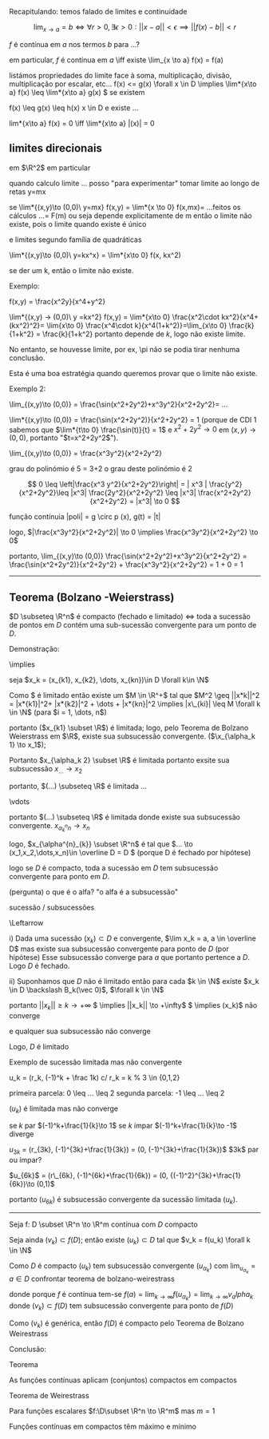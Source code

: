 Recapitulando: temos falado de limites e continuidade

$$
\lim_{x\to a} = b \iff \forall r > 0, \exists \epsilon > 0: || x-a|| < \epsilon \implies || f(x) - b || < r
$$

$f$ é contínua em $a$ nos termos $b$ para ...?

em particular, $f$ é contínua em $a$ \iff existe \lim\_{x \to a} f(x) = f(a)

listámos propriedades do limite face à soma, multiplicação, divisão, multiplicação por escalar, etc...
f(x) <= g(x) \forall x \in D \implies \lim*{x\to a} f(x) \leq \lim*{x\to a} g(x) \$ se existem

f(x) \leq g(x) \leq h(x) x \in D e existe ...

lim*{x\to a} f(x) = 0 \iff \lim*{x\to a} |(x)| = 0

## limites direcionais

em $\R^2$ em particular

quando calculo limite ...
posso "para experimentar" tomar limite ao longo de retas y=mx

se \lim*{(x,y)\to (0,0)\\ y=mx} f(x,y) = \lim*{x \to 0} f(x,mx)= ...feitos os cálculos ...= F(m)
ou seja depende explicitamente de m então o limite não existe, pois o limite quando existe é único

e limites segundo família de quadráticas

\lim*{(x,y)\to (0,0)\\ y=kx^x} = \lim*{x\to 0} f(x, kx^2)

se der um k, então o limite não existe.

Exemplo:

f(x,y) = \frac{x^2y}{x^4+y^2}

\lim*{(x,y) -> (0,0)\\ y =kx^2} f(x,y) = \lim*{x\to 0} \frac{x^2\cdot kx^2}{x^4+(kx^2)^2}=
\lim{x\to 0} \frac{x^4\cdot k}{x^4(1+k^2)}=\lim\_{x\to 0} \frac{k}{1+k^2} = \frac{k}{1+k^2}
portanto depende de $k$, logo não existe limite.

No entanto, se houvesse limite, por ex, \pi não se podia tirar nenhuma conclusão.

Esta é uma boa estratégia quando queremos provar que o limite não existe.

Exemplo 2:

\lim\_{(x,y)\to (0,0)} = \frac{\sin(x^2+2y^2)+x^3y^2}{x^2+2y^2}= ...

\lim*{(x,y)\to (0,0)} = \frac{\sin(x^2+2y^2)}{x^2+2y^2} = 1 (porque de CDI 1 sabemos que \$\lim*{t\to 0} \frac{\sin(t)}{t} = 1$ e $x^2+2y^2 \to 0$ em $(x,y) \to (0,0)$, portanto "$t=x^2+2y^2\$").

\lim\_{(x,y)\to (0,0)} = \frac{x^3y^2}{x^2+2y^2}

grau do polinómio é 5 = 3+2
o grau deste polinómio é 2

$$
0 \leq \left|\frac{x^3 y^2}{x^2+2y^2}\right| = | x^3 | \frac{y^2}{x^2+2y^2}\leq
|x^3| \frac{2y^2}{x^2+2y^2} \leq |x^3| \frac{x^2+2y^2}{x^2+2y^2} = |x^3| \to 0
$$

função contínuia
|poli| = g \circ p (x), g(t) = |t|

logo, $|\frac{x^3y^2}{x^2+2y^2}| \to 0 \implies \frac{x^3y^2}{x^2+2y^2} \to 0$

portanto, \lim\_{(x,y)\to (0,0)} \frac{\sin(x^2+2y^2)+x^3y^2}{x^2+2y^2} = \frac{\sin(x^2+2y^2)}{x^2+2y^2} + \frac{x^3y^2}{x^2+2y^2} = 1 + 0 = 1

---

## Teorema (Bolzano -Weierstrass)

$D \subseteq \R^n$ é compacto (fechado e limitado) $\iff$ toda a sucessão de pontos em $D$ contém uma sub-sucessão convergente para um ponto de $D$.

Demonstração:

\implies

seja $x_k = (x_{k1}, x_{k2}, \dots, x_{kn})\in D \forall k\in \N$

Como $ é limitado então existe um $M \in \R^+$ tal que
$M^2 \geq ||x*k||^2 = |x*{k1}|^2+ |x*{k2}|^2 + \dots + |x*{kn}|^2 \implies
|x\_{ki}| \leq M \forall k \in \N$ (para $i = 1, \dots, n\$)

portanto ($x_{k1} \subset \R$) é limitada; logo, pelo Teorema de Bolzano Weierstrass em $\R$, existe sua subsucessão convergente. ($\x_{\alpha_k 1} \to x_1$);

Portanto $x_{\alpha_k 2} \subset \R$ é limitada portanto exsite sua subsucessão $x_{...} \to x_2$

portanto, $(...) \subseteq \R$ é limitada ...

\vdots

portanto $(...) \subseteq \R$ é limitada donde existe sua subsucessão convergente. $x_{\alpha^{n}_{k} n} \to x_n$

logo, $x_{\alpha^{n}_{k}} \subset \R^n$ é tal que $... \to (x_1,x_2,\dots,x_n)\in \overline D = D $ (porque D é fechado por hipótese)

logo se $D$ é compacto, toda a sucessão em $D$ tem subsucessão convergente
para ponto em $D$.

(pergunta) o que é o alfa? "o alfa é a subsucessão"

sucessão / subsucessões

\Leftarrow

i) Dada uma sucessão $(x_k) \subset D$ e convergente, $\lim x_k = a, a \in \overline D$ mas existe sua subsucessão convergente para ponto de $D$ (por hipótese)
Esse subsucessão converge para $a$ que portanto pertence a $D$.
Logo $D$ é fechado.

ii) Suponhamos que $D$ não é limitado então para cada $k \in \N$
existe $x_k \in D \backslash B_k(\vec 0)$, $\forall k \in \N$

portanto $||x_k|| \geq k \to +\infty$
$ \implies ||x_k|| \to +\infty$
$ \implies (x_k)$ não converge

e qualquer sua subsucessão não converge

Logo, $D$ é limitado

Exemplo de sucessão limitada mas não convergente

u_k = (r_k, (-1)^k + \frac 1k) c/ r_k = k % 3 \in \{0,1,2\}

primeira parcela: 0 \leq ... \leq 2
segunda parcela: -1 \leq ... \leq 2

$(u_k)$ é limitada mas não converge

se $k$ par $(-1)^k+\frac{1}{k}\to 1$
se $k$ ímpar $(-1)^k+\frac{1}{k}\to -1$
diverge

$u_{3k}$ = (r\_{3k}, (-1)^{3k}+\frac{1}{3k}) = (0, (-1)^{3k}+\frac{1}{3k})$
$3k\$ par ou ímpar?

\$u\_{6k}\$ = (r\\_{6k}, (-1)^{6k}+\frac{1}{6k}) = (0, {(-1)^2}^{3k}+\frac{1}{6k})\to (0,1)\$

portanto $(u_{6k})$ é subsucessão convergente da sucessão limitada $(u_k)$.

---

Seja f: D \subset \R^n \to \R^m contínua com $D$ compacto

Seja ainda $(v_k) \subset f(D)$; então existe $(u_k) \subset D$ tal que
$v_k = f(u_k) \forall k \in \N$

Como $D$ é compacto $(u_k)$ tem subsucessão convergente $(u_\alpha_k)$ com
$\lim_{u_\alpha_k}=a\in D$
confrontar teorema de bolzano-weirestrass

donde porque $f$ é contínua tem-se
$f(a)=\lim_{k\to \infty} f(u_\alpha_k) = \lim_{k\to \infty} v_alpha_k$
donde $(v_k) \subset f(D)$ tem subsucessão convergente para ponto de $f(D)$

Como $(v_k)$ é genérica, então $f(D)$ é compacto pelo Teorema de Bolzano Weirestrass

Conclusão:

Teorema

As funções contínuas aplicam (conjuntos) compactos em compactos

Teorema de Weirestrass

Para funções escalares $f:\D\subset \R^n \to \R^m$ mas $m=1$

Funções contínuas em compactos têm máximo e mínimo
